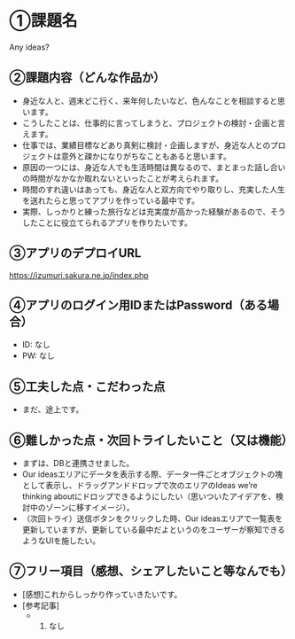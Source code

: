 # ①課題名
Any ideas?　

## ②課題内容（どんな作品か）
- 身近な人と、週末どこ行く、来年何したいなど、色んなことを相談すると思います。
- こうしたことは、仕事的に言ってしまうと、プロジェクトの検討・企画と言えます。
- 仕事では、業績目標などあり真剣に検討・企画しますが、身近な人とのプロジェクトは意外と疎かになりがちなこともあると思います。
- 原因の一つには、身近な人でも生活時間は異なるので、まとまった話し合いの時間がなかなか取れないといったことが考えられます。
- 時間のすれ違いはあっても、身近な人と双方向でやり取りし、充実した人生を送れたらと思ってアプリを作っている最中です。
- 実際、しっかりと練った旅行などは充実度が高かった経験があるので、そうしたことに役立てられるアプリを作りたいです。

## ③アプリのデプロイURL
https://izumuri.sakura.ne.jp/index.php

## ④アプリのログイン用IDまたはPassword（ある場合）
- ID: なし
- PW: なし

## ⑤工夫した点・こだわった点
- まだ、途上です。

## ⑥難しかった点・次回トライしたいこと（又は機能）
- まずは、DBと連携させました。
- Our ideasエリアにデータを表示する際、データ一件ごとオブジェクトの塊として表示し、ドラッグアンドドロップで次のエリアのIdeas we’re thinking aboutにドロップできるようにしたい（思いついたアイデアを、検討中のゾーンに移すイメージ）。
- （次回トライ）送信ボタンをクリックした時、Our ideasエリアで一覧表を更新していますが、更新している最中だよというのをユーザーが察知できるようなUIを施したい。

## ⑦フリー項目（感想、シェアしたいこと等なんでも）
- [感想]これからしっかり作っていきたいです。
- [参考記事]
  - 1. なし